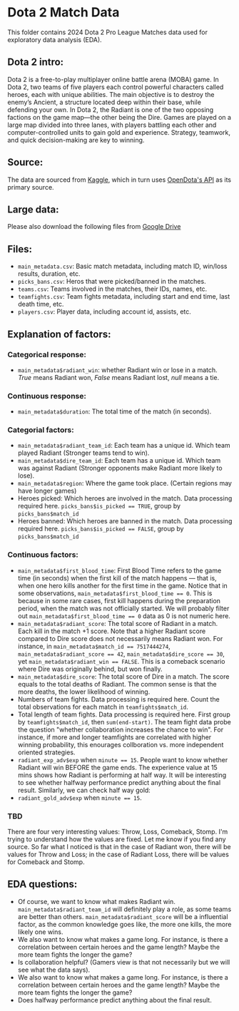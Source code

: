 # Dota 2 Match Data

This folder contains 2024 Dota 2 Pro League Matches data used for exploratory data analysis (EDA). 

## Dota 2 intro:

Dota 2 is a free-to-play multiplayer online battle arena (MOBA) game. In Dota 2, two teams of five players each control powerful characters called heroes, each with unique abilities. The main objective is to destroy the enemy’s Ancient, a structure located deep within their base, while defending your own. In Dota 2, the Radiant is one of the two opposing factions on the game map—the other being the Dire. Games are played on a large map divided into three lanes, with players battling each other and computer-controlled units to gain gold and experience. Strategy, teamwork, and quick decision-making are key to winning.

## Source:

The data are sourced from [Kaggle](https://www.kaggle.com/datasets/bwandowando/dota-2-pro-league-matches-2023), which in turn uses [OpenDota's API](https://api.opendota.com/) as its primary source.

## Large data:

Please also download the following files from [Google Drive](https://drive.google.com/drive/folders/1EY2Mdo0SbFQVW-ZwG_I84EC_EmrUE51I?usp=share_link)

## Files:
- `main_metadata.csv`: Basic match metadata, including match ID, win/loss results, duration, etc.
- `picks_bans.csv`: Heros that were picked/banned in the matches.
- `teams.csv`: Teams involved in the matches, their IDs, names, etc.
- `teamfights.csv`: Team fights metadata, including start and end time, last death time, etc.
- `players.csv`: Player data, including account id, assists, etc.

## Explanation of factors:

### Categorical response:
- `main_metadata$radiant_win`: whether Radiant win or lose in a match. *True* means Radiant won, *False* means Radiant lost, *null* means a tie.
  
### Continuous response:
- `main_metadata$duration`: The total time of the match (in seconds). 

### Categorial factors:
- `main_metadata$radiant_team_id`: Each team has a unique id. Which team played Radiant (Stronger teams tend to win).
- `main_metadata$dire_team_id`: Each team has a unique id. Which team was against Radiant (Stronger opponents make Radiant more likely to lose). 
- `main_metadata$region`: Where the game took place. (Certain regions may have longer games)
- Heroes picked: Which heroes are involved in the match. Data processing required here. `picks_bans$is_picked == TRUE`, group by `picks_bans$match_id`
- Heroes banned: Which heroes are banned in the match. Data processing required here. `picks_bans$is_picked == FALSE`, group by `picks_bans$match_id`

### Continuous factors:
- `main_metadata$first_blood_time`: First Blood Time refers to the game time (in seconds) when the first kill of the match happens — that is, when one hero kills another for the first time in the game. Notice that in some observations, `main_metadata$first_blood_time == 0`. This is because in some rare cases, first kill happens during the preparation period, when the match was not officially started. We will probably filter out `main_metadata$first_blood_time == 0` data as 0 is not numeric here. 
- `main_metadata$radiant_score`: The total score of Radiant in a match. Each kill in the match +1 score. Note that a higher Radiant score compared to Dire score does not necessarily means Radiant won. For instance, in `main_metadata$match_id == 7517444274`, `main_metadata$radiant_score == 42`, `main_metadata$dire_score == 30`, yet `main_metadata$radiant_win == FALSE`. This is a comeback scenario where Dire was originally behind, but won finally.
- `main_metadata$dire_score`: The total score of Dire in a match. The score equals to the total deaths of Radiant. The common sense is that the more deaths, the lower likelihood of winning. 
- Numbers of team fights. Data processing is required here. Count the total observations for each match in `teamfights$match_id`.
- Total length of team fights. Data processing is required here. First group by `teamfights$match_id`, then `sum(end-start)`. The team fight data probe the question "whether collaboration increases the chance to win". For instance, if more and longer teamfights are correlated with higher winning probability, this enourages collboration vs. more independent oriented strategies.
- `radiant_exp_adv$exp` when `minute == 15`. People want to know whether Radiant will win BEFORE the game ends. The experience value at 15 mins shows how Radiant is performing at half way. It will be interesting to see whether halfway performance predict anything about the final result. Similarly, we can check half way gold:
- `radiant_gold_adv$exp` when `minute == 15`.

### TBD

There are four very interesting values: Throw, Loss, Comeback, Stomp. I'm trying to understand how the values are fixed. Let me know if you find any source. So far what I noticed is that in the case of Radiant won, there will be values for Throw and Loss; in the case of Radiant Loss, there will be values for Comeback and Stomp.
  
## EDA questions:
- Of course, we want to know what makes Radiant win. `main_metadata$radiant_team_id` will definitely play a role, as some teams are better than others. `main_metadata$radiant_score` will be a  influential factor, as the common knowledge goes like, the more one kills, the more likely one wins.
- We also want to know what makes a game long. For instance, is there a correlation between certain heroes and the game length? Maybe the more team fights the longer the game?
- Is collaboration helpful? (Gamers view is that not necessarily but we will see what the data says). 
- We also want to know what makes a game long. For instance, is there a correlation between certain heroes and the game length? Maybe the more team fights the longer the game?
- Does halfway performance predict anything about the final result.  




